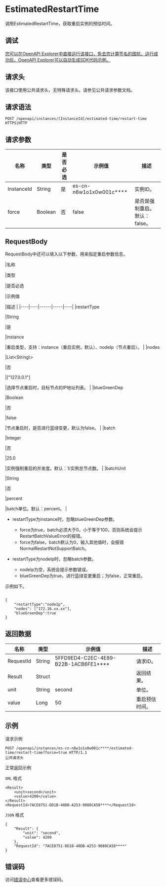 # EstimatedRestartTime

调用EstimatedRestartTime，获取重启实例的预估时间。

## 调试

[您可以在OpenAPI Explorer中直接运行该接口，免去您计算签名的困扰。运行成功后，OpenAPI Explorer可以自动生成SDK代码示例。](https://api.aliyun.com/#product=elasticsearch&api=EstimatedRestartTime&type=ROA&version=2017-06-13)

## 请求头

该接口使用公共请求头，无特殊请求头。请参见公共请求参数文档。

## 请求语法

```
POST /openapi/instances/[InstanceId]/estimated-time/restart-time HTTPS|HTTP
```

## 请求参数

|名称|类型|是否必选|示例值|描述|
|--|--|----|---|--|
|InstanceId|String|是|es-cn-n6w1o1x0w001c\*\*\*\*|实例ID。 |
|force|Boolean|否|false|是否是强制重启。默认：false。 |

## RequestBody

RequestBody中还可以填入以下参数，用来指定重启参数信息。

|名称

|类型

|是否必选

|示例值

|描述 |
|----|----|------|-----|----|
|restartType

|String

|是

|instance

|重启类型，支持：instance（重启实例，默认）、nodeIp（节点重启）。 |
|nodes

|List<String\\\>

|否

|\["127.0.0.1"\]

|选择节点重启时，目标节点的IP地址列表。 |
|blueGreenDep

|Boolean

|否

|false

|节点重启时，是否进行蓝绿变更，默认为false。 |
|batch

|Integer

|否

|25.0

|实例强制重启的并发度。默认：1/实例总节点数。 |
|batchUnit

|String

|否

|percent

|batch单位。默认：percent。 |

-   restartType为instance时，忽略blueGreenDep参数。
    -   force为true，batch必须大于0，小于等于100，否则系统会提示RestartBatchValueError的报错。
    -   force为false，batch默认为0，输入其他值时，会报错NormalRestartNotSupportBatch。

-   restartType为nodeIp时，忽略batch参数。
    -   nodeIp为空，系统会提示参数错误。
    -   blueGreenDep为true，进行蓝绿变更重启；为false，正常重启。

示例如下。

```

{
    "restartType":"nodeIp",
    "nodes": ["172.16.xx.xx"],
    "blueGreenDep":true
}

```

## 返回数据

|名称|类型|示例值|描述|
|--|--|---|--|
|RequestId|String|5FFD9ED4-C2EC-4E89-B22B-1ACB6FE1\*\*\*\*|请求ID。 |
|Result|Struct| |返回结果。 |
|unit|String|second|单位。 |
|value|Long|50|重启预估时间。 |

## 示例

请求示例

```
POST /openapi/instances/es-cn-n6w1o1x0w001c****/estimated-time/restart-time?force=true HTTP/1.1
公共请求头
```

正常返回示例

`XML` 格式

```
<Result>
    <unit>second</unit>
    <value>4200</value>
</Result>
<RequestId>7ACE8751-DD1B-40DB-A253-9080CA58****</RequestId>
```

`JSON` 格式

```
{
	"Result": {
		"unit": "second",
		"value": 4200
	},
	"RequestId": "7ACE8751-DD1B-40DB-A253-9080CA58****"
}
```

## 错误码

访问[错误中心](https://error-center.aliyun.com/status/product/elasticsearch)查看更多错误码。

